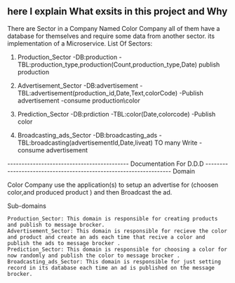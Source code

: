 here I explain What exsits in this project and Why
---------------------------------------------------



There are  Sector in a Company Named Color Company all of them have a database for themselves and require some data from another sector.
its implementation of a Microservice.
List Of Sectors:
1. Production_Sector
    -DB:production
     -TBL:production_type,production(Count,production_type,Date) 
       publish production

2. Advertisement_Sector
    -DB:advertisement
     -TBL:advertisement(production_id,Date,Text,colorCode) 
     -Publish advertisement
     -consume production\color

3. Prediction_Sector
    -DB:prdiction
     -TBL:color(Date,colorcode) 
    -Publish color

4. Broadcasting_ads_Sector
    -DB:broadcasting_ads
     -TBL:broadcasting(advertisementId,Date,liveat)
    TO many Write
    -consume advertisement

------------------------------------------- Documentation For D.D.D ------------------------------------------------------------------
Domain

Color Company use the application(s) to setup an advertise for (choosen color,and produced product ) and then Broadcast the ad.

Sub-domains

    Production_Sector: This domain is responsible for creating products and publish to message brocker.
    Advertisement_Sector: This domain is responsible for recieve the color and product and create an ads each time that recive a color and publish the ads to message brocker .
    Prediction_Sector: This domain is responsible for choosing a color for now randomly and publish the color to message brocker .
    Broadcasting_ads_Sector: This domain is responsible for just setting record in its database each time an ad is published on the message brocker.
 
